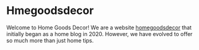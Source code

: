 # Hmegoodsdecor
Welcome to Home Goods Decor! We are a website <a href="https://homegoodsdecor.com">homegoodsdecor</a> that initially began as a home blog in 2020. However, we have evolved to offer so much more than just home tips. 
